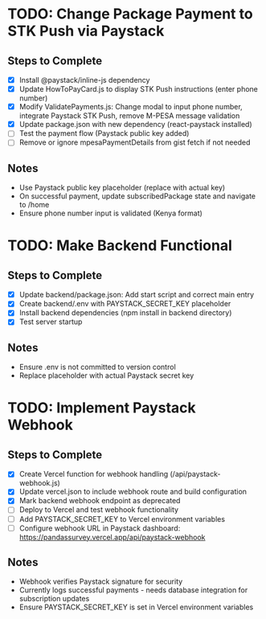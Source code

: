 # TODO: Change Package Payment to STK Push via Paystack

## Steps to Complete
- [x] Install @paystack/inline-js dependency
- [x] Update HowToPayCard.js to display STK Push instructions (enter phone number)
- [x] Modify ValidatePayments.js: Change modal to input phone number, integrate Paystack STK Push, remove M-PESA message validation
- [x] Update package.json with new dependency (react-paystack installed)
- [ ] Test the payment flow (Paystack public key added)
- [ ] Remove or ignore mpesaPaymentDetails from gist fetch if not needed

## Notes
- Use Paystack public key placeholder (replace with actual key)
- On successful payment, update subscribedPackage state and navigate to /home
- Ensure phone number input is validated (Kenya format)

# TODO: Make Backend Functional

## Steps to Complete
- [x] Update backend/package.json: Add start script and correct main entry
- [x] Create backend/.env with PAYSTACK_SECRET_KEY placeholder
- [x] Install backend dependencies (npm install in backend directory)
- [x] Test server startup

## Notes
- Ensure .env is not committed to version control
- Replace placeholder with actual Paystack secret key

# TODO: Implement Paystack Webhook

## Steps to Complete
- [x] Create Vercel function for webhook handling (/api/paystack-webhook.js)
- [x] Update vercel.json to include webhook route and build configuration
- [x] Mark backend webhook endpoint as deprecated
- [ ] Deploy to Vercel and test webhook functionality
- [ ] Add PAYSTACK_SECRET_KEY to Vercel environment variables
- [ ] Configure webhook URL in Paystack dashboard: https://pandassurvey.vercel.app/api/paystack-webhook

## Notes
- Webhook verifies Paystack signature for security
- Currently logs successful payments - needs database integration for subscription updates
- Ensure PAYSTACK_SECRET_KEY is set in Vercel environment variables
